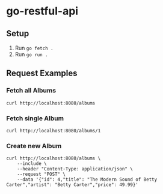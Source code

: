 # go-restful-api

## Setup

1. Run `go fetch .`
2. Run `go run .`

## Request Examples

### Fetch all Albums

```shell
curl http://localhost:8080/albums
```

### Fetch single Album

```shell
curl http://localhost:8080/albums/1
```

### Create new Album

```shell
curl http://localhost:8080/albums \
    --include \
    --header "Content-Type: application/json" \
    --request "POST" \
    --data '{"id": 4,"title": "The Modern Sound of Betty Carter","artist": "Betty Carter","price": 49.99}'
```